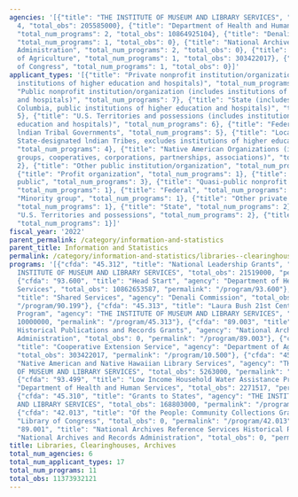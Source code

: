 ```yaml
---
agencies: '[{"title": "THE INSTITUTE OF MUSEUM AND LIBRARY SERVICES", "total_num_programs":
  4, "total_obs": 205585000}, {"title": "Department of Health and Human Services",
  "total_num_programs": 2, "total_obs": 10864925104}, {"title": "Denali Commission",
  "total_num_programs": 1, "total_obs": 0}, {"title": "National Archives and Records
  Administration", "total_num_programs": 2, "total_obs": 0}, {"title": "Department
  of Agriculture", "total_num_programs": 1, "total_obs": 303422017}, {"title": "Library
  of Congress", "total_num_programs": 1, "total_obs": 0}]'
applicant_types: '[{"title": "Private nonprofit institution/organization (includes
  institutions of higher education and hospitals)", "total_num_programs": 7}, {"title":
  "Public nonprofit institution/organization (includes institutions of higher education
  and hospitals)", "total_num_programs": 7}, {"title": "State (includes District of
  Columbia, public institutions of higher education and hospitals)", "total_num_programs":
  5}, {"title": "U.S. Territories and possessions (includes institutions of higher
  education and hospitals)", "total_num_programs": 6}, {"title": "Federally Recognized
  lndian Tribal Governments", "total_num_programs": 5}, {"title": "Local (includes
  State-designated lndian Tribes, excludes institutions of higher education and hospitals",
  "total_num_programs": 4}, {"title": "Native American Organizations (includes lndian
  groups, cooperatives, corporations, partnerships, associations)", "total_num_programs":
  2}, {"title": "Other public institution/organization", "total_num_programs": 2},
  {"title": "Profit organization", "total_num_programs": 1}, {"title": "Anyone/general
  public", "total_num_programs": 3}, {"title": "Quasi-public nonprofit institution/organization",
  "total_num_programs": 1}, {"title": "Federal", "total_num_programs": 1}, {"title":
  "Minority group", "total_num_programs": 1}, {"title": "Other private institutions/organizations",
  "total_num_programs": 1}, {"title": "State", "total_num_programs": 2}, {"title":
  "U.S. Territories and possessions", "total_num_programs": 2}, {"title": "Individual/Family",
  "total_num_programs": 1}]'
fiscal_year: '2022'
parent_permalink: /category/information-and-statistics
parent_title: Information and Statistics
permalink: /category/information-and-statistics/libraries--clearinghouses--archives
programs: '[{"cfda": "45.312", "title": "National Leadership Grants", "agency": "THE
  INSTITUTE OF MUSEUM AND LIBRARY SERVICES", "total_obs": 21519000, "permalink": "/program/45.312"},
  {"cfda": "93.600", "title": "Head Start", "agency": "Department of Health and Human
  Services", "total_obs": 10862653587, "permalink": "/program/93.600"}, {"cfda": "90.199",
  "title": "Shared Services", "agency": "Denali Commission", "total_obs": 0, "permalink":
  "/program/90.199"}, {"cfda": "45.313", "title": "Laura Bush 21st Century Librarian
  Program", "agency": "THE INSTITUTE OF MUSEUM AND LIBRARY SERVICES", "total_obs":
  10000000, "permalink": "/program/45.313"}, {"cfda": "89.003", "title": "National
  Historical Publications and Records Grants", "agency": "National Archives and Records
  Administration", "total_obs": 0, "permalink": "/program/89.003"}, {"cfda": "10.500",
  "title": "Cooperative Extension Service", "agency": "Department of Agriculture",
  "total_obs": 303422017, "permalink": "/program/10.500"}, {"cfda": "45.311", "title":
  "Native American and Native Hawaiian Library Services", "agency": "THE INSTITUTE
  OF MUSEUM AND LIBRARY SERVICES", "total_obs": 5263000, "permalink": "/program/45.311"},
  {"cfda": "93.499", "title": "Low Income Household Water Assistance Program", "agency":
  "Department of Health and Human Services", "total_obs": 2271517, "permalink": "/program/93.499"},
  {"cfda": "45.310", "title": "Grants to States", "agency": "THE INSTITUTE OF MUSEUM
  AND LIBRARY SERVICES", "total_obs": 168803000, "permalink": "/program/45.310"},
  {"cfda": "42.013", "title": "Of the People: Community Collections Grants", "agency":
  "Library of Congress", "total_obs": 0, "permalink": "/program/42.013"}, {"cfda":
  "89.001", "title": "National Archives Reference Services Historical Research", "agency":
  "National Archives and Records Administration", "total_obs": 0, "permalink": "/program/89.001"}]'
title: Libraries, Clearinghouses, Archives
total_num_agencies: 6
total_num_applicant_types: 17
total_num_programs: 11
total_obs: 11373932121
---
```

